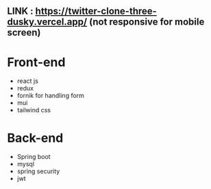 ## LINK : https://twitter-clone-three-dusky.vercel.app/ (not responsive for mobile screen)


# Front-end
- react js
- redux
- fornik for handling form
- mui
- tailwind css

# Back-end
- Spring boot
- mysql
- spring security
- jwt
